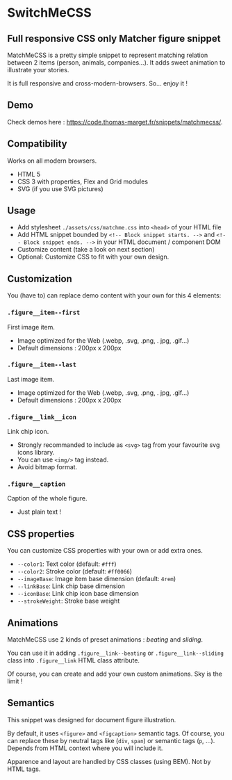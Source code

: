 # SwitchMeCSS

## Full responsive CSS only Matcher figure snippet

MatchMeCSS is a pretty simple snippet to represent matching relation between 2 items (person, animals, companies...). It adds sweet animation to illustrate your stories.

It is full responsive and cross-modern-browsers. So... enjoy it !

## Demo

Check demos here : https://code.thomas-marget.fr/snippets/matchmecss/.

## Compatibility

Works on all modern browsers.

- HTML 5
- CSS 3 with properties, Flex and Grid modules
- SVG (if you use SVG pictures)

## Usage

- Add stylesheet `./assets/css/matchme.css` into `<head>` of your HTML file
- Add HTML snippet bounded by `<!-- Block snippet starts. -->` and `<!-- Block snippet ends. -->` in your HTML document / component DOM
- Customize content (take a look on next section)
- Optional: Customize CSS to fit with your own design.


## Customization

You (have to) can replace demo content with your own for this 4 elements:

### `.figure__item--first`

First image item.
- Image optimized for the Web (.webp, .svg, .png, . jpg, .gif...)
- Default dimensions : 200px x 200px

### `.figure__item--last`

Last image item.
- Image optimized for the Web (.webp, .svg, .png, . jpg, .gif...)
- Default dimensions : 200px x 200px

### `.figure__link__icon`

Link chip icon.
- Strongly recommanded to include as `<svg>` tag from your favourite svg icons library.
- You can use `<img/>` tag instead.
- Avoid bitmap format.

### `.figure__caption`

Caption of the whole figure.
- Just plain text !

## CSS properties

You can customize CSS properties with your own or add extra ones.

- `--color1`: Text color (default: `#fff`)
- `--color2`: Stroke color (default: `#ff0066`)
- `--imageBase`: Image item base dimension (default: `4rem`)
- `--linkBase`: Link chip base dimension
- `--iconBase`: Link chip icon base dimension
- `--strokeWeight`: Stroke base weight

## Animations

MatchMeCSS use 2 kinds of preset animations : *beating* and *sliding*.

You can use it in adding `.figure__link--beating` or `.figure__link--sliding` class into `.figure__link` HTML class attribute.

Of course, you can create and add your own custom animations. Sky is the limit !

## Semantics

This snippet was designed for document figure illustration.

By default, it uses `<figure>` and `<figcaption>` semantic tags. Of course, you can replace these by neutral tags like (`div`, `span`) or semantic tags (`p`, ...). Depends from HTML context where you will include it.

Apparence and layout are handled by CSS classes (using BEM). Not by HTML tags.
